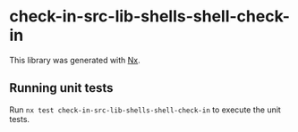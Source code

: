 # check-in-src-lib-shells-shell-check-in

This library was generated with [Nx](https://nx.dev).

## Running unit tests

Run `nx test check-in-src-lib-shells-shell-check-in` to execute the unit tests.
